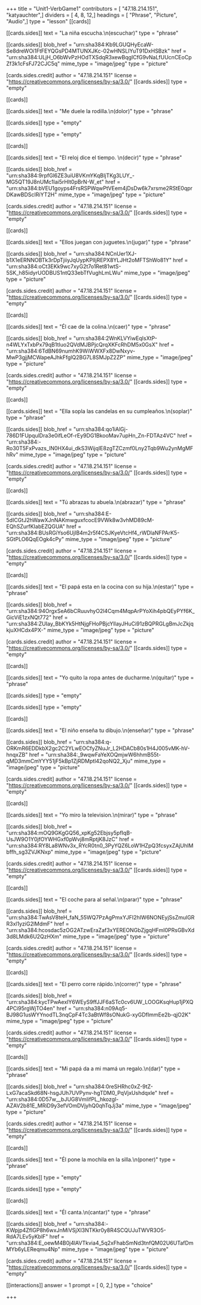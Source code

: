 +++
title = "Unit1-VerbGame1"
contributors = [ "47.18.214.151", "katyauchter",]
dividers = [ 4, 8, 12,]
headings = [ "Phrase", "Picture", "Audio",]
type = "lesson"
[[cards]]

[[cards.sides]]
text = "La niña escucha.\n(escuchar)"
type = "phrase"

[[cards.sides]]
blob_href = "urn:sha384:Kb9LGUQHyEcaW-Se8dreWOi1FtFEYQGsPD4MTUNXJKc-02wHNSLIYuT91DxHSBzk"
href = "urn:sha384:ULjH_O6bWvPzHOdTXSdqR3xewBqgICfG9vNaLfUUcnCEoCpZf3k1cFsFJ72CJC5q"
mime_type = "image/jpeg"
type = "picture"

[cards.sides.credit]
author = "47.18.214.151"
license = "https://creativecommons.org/licenses/by-sa/3.0/"
[[cards.sides]]
type = "empty"

[[cards]]

[[cards.sides]]
text = "Me duele la rodilla.\n(dolor)"
type = "phrase"

[[cards.sides]]
type = "empty"

[[cards.sides]]
type = "empty"

[[cards]]

[[cards.sides]]
text = "El reloj dice el tiempo. \n(decir)"
type = "phrase"

[[cards.sides]]
blob_href = "urn:sha384:9rpfGl6ZE3uiU8VKmYKqBIjTKg3LUY_-MG5QT19J8nUMc1lai5rHlt0pBrN-W_et"
href = "urn:sha384:bVEU1goyps4FrsRSPWqwPtVEem4jDsDw6k7xrsme2RStE0qprDKawBDScIRiYT2H"
mime_type = "image/jpeg"
type = "picture"

[cards.sides.credit]
author = "47.18.214.151"
license = "https://creativecommons.org/licenses/by-sa/3.0/"
[[cards.sides]]
type = "empty"

[[cards]]

[[cards.sides]]
text = "Ellos juegan con juguetes.\n(jugar)"
type = "phrase"

[[cards.sides]]
blob_href = "urn:sha384:NCnUer1XJ-b1X1eERNNOBTk3rDpTjiiyJqUypKPlIjREPX8YLJHt2oMFTShWo81Y"
href = "urn:sha384:oCt3EKk9wc7xyG2t7o1Ret81wtS-5SK_h85idyrUODBUS1ntQ33ebTfVughLmLWu"
mime_type = "image/jpeg"
type = "picture"

[cards.sides.credit]
author = "47.18.214.151"
license = "https://creativecommons.org/licenses/by-sa/3.0/"
[[cards.sides]]
type = "empty"

[[cards]]

[[cards.sides]]
text = "Él cae de la colina.\n(caer)"
type = "phrase"

[[cards.sides]]
blob_href = "urn:sha384:2WnKLVYiwEqIsXtP-n4WLYxTxbPx79qB1tIuo2QVdMJBPjcQrqXKFcRhDM5x0GsX"
href = "urn:sha384:6TdBN69numhK9WiWWXFx8DwNxyv-MwP3gjjMCWapeAJhkFfglQ2BG7L8SMJpZ2ZP"
mime_type = "image/jpeg"
type = "picture"

[cards.sides.credit]
author = "47.18.214.151"
license = "https://creativecommons.org/licenses/by-sa/3.0/"
[[cards.sides]]
type = "empty"

[[cards]]

[[cards.sides]]
text = "Ella sopla las candelas en su cumpleaños.\n(soplar)"
type = "phrase"

[[cards.sides]]
blob_href = "urn:sha384:qo1iAlGj-786D1FUpqulDra3e0ifLeOf-rEy9DG1BkooMav7upHn_Zn-FDTAz4VC"
href = "urn:sha384:-Ro30T5FxPvazs_lN0HX4ui_dkS3WijqIE8zgTZCzmf0Lny2Tqb9Wu2ynMgMFhRv"
mime_type = "image/jpeg"
type = "picture"

[cards.sides.credit]
author = "47.18.214.151"
license = "https://creativecommons.org/licenses/by-sa/3.0/"
[[cards.sides]]
type = "empty"

[[cards]]

[[cards.sides]]
text = "Tú abrazas tu abuela.\n(abrazar)"
type = "phrase"

[[cards.sides]]
blob_href = "urn:sha384:E-5dICGtJ2hWawXJnNAKmwguxfcocE9VWk8w3vhMD89cM-EQhSZurfKIabEZQGUA"
href = "urn:sha384:BUsRGiYso6UjIB4m2r5f4CSJKyeVtcHf4_rWDlaNFPArK5-SGtPLO6QqEOgk4cPy"
mime_type = "image/jpeg"
type = "picture"

[cards.sides.credit]
author = "47.18.214.151"
license = "https://creativecommons.org/licenses/by-sa/3.0/"
[[cards.sides]]
type = "empty"

[[cards]]

[[cards.sides]]
text = "El papá esta en la cocina con su hija.\n(estar)"
type = "phrase"

[[cards.sides]]
blob_href = "urn:sha384:94OrgxSeA6bCRuuvhyO2l4Cqm4MqpArPYoXih4pbQEyPYf6K_GicViE1zxNQt772"
href = "urn:sha384:ZUIay_BbKYk5HtNjgFHoPBjcYlIayJHuCi91zBQPRGLgBmJcZkjqkjuXHCdx4PX-"
mime_type = "image/jpeg"
type = "picture"

[cards.sides.credit]
author = "47.18.214.151"
license = "https://creativecommons.org/licenses/by-sa/3.0/"
[[cards.sides]]
type = "empty"

[[cards]]

[[cards.sides]]
text = "Yo quito la ropa antes de ducharme.\n(quitar)"
type = "phrase"

[[cards.sides]]
type = "empty"

[[cards.sides]]
type = "empty"

[[cards]]

[[cards.sides]]
text = "El niño enseña tu dibujo.\n(enseñar)"
type = "phrase"

[[cards.sides]]
blob_href = "urn:sha384:q-ORKmR6EDDkbX2gc2C2YLwEOCfyZNuJr_L2HDACb80s1H4J005vMK-hV-hnqxZB"
href = "urn:sha384:_9wqwFaYeXOQmjwW6hhmB55t-qMD3mmCmYYY51jF5kBp1ZjRDMptl42qoNQ2_Xju"
mime_type = "image/jpeg"
type = "picture"

[cards.sides.credit]
author = "47.18.214.151"
license = "https://creativecommons.org/licenses/by-sa/3.0/"
[[cards.sides]]
type = "empty"

[[cards]]

[[cards.sides]]
text = "Yo miro la television.\n(mirar)"
type = "phrase"

[[cards.sides]]
blob_href = "urn:sha384:mOQ9GKgGQ56_xpKg52Ebjsy5pfIqB-UsJW9O1Y0jfOYWHGxf0pWvj8mRptjK8JzC"
href = "urn:sha384:RY8La8WNv3x_RYcR0tn0_3PyYQZ6LoW1HZpQ3fcsyxZAjUhIMbffh_sg3ZVJKNxp"
mime_type = "image/jpeg"
type = "picture"

[cards.sides.credit]
author = "47.18.214.151"
license = "https://creativecommons.org/licenses/by-sa/3.0/"
[[cards.sides]]
type = "empty"

[[cards]]

[[cards.sides]]
text = "El coche para al señal.\n(parar)"
type = "phrase"

[[cards.sides]]
blob_href = "urn:sha384:TwAsV8teH_faN_55WQ7PzAgPmxYJFI2hIW6NONEyjSsZmulGRR3xl1yziG2lMdmF"
href = "urn:sha384:hcosdac5zOG2ATzwEraZaf3xYEREONGbZjgqHFmI0PRsGBvXd3d8LMdk6U2QzHXm"
mime_type = "image/jpeg"
type = "picture"

[cards.sides.credit]
author = "47.18.214.151"
license = "https://creativecommons.org/licenses/by-sa/3.0/"
[[cards.sides]]
type = "empty"

[[cards]]

[[cards.sides]]
text = "El perro corre rápido.\n(correr)"
type = "phrase"

[[cards.sides]]
blob_href = "urn:sha384:kycTPwAexIY6WEyS9ffJJF6aSTc0cv6UW_LOOGKsqHup1jPXQ4PCi95rgWjTO4en"
href = "urn:sha384:n09Aq5-BJ98G1usWYYnodTL3nqCpF4Tc3aBtWf8sONukG-xyGDfImmEe2b-qjO2K"
mime_type = "image/jpeg"
type = "picture"

[cards.sides.credit]
author = "47.18.214.151"
license = "https://creativecommons.org/licenses/by-sa/3.0/"
[[cards.sides]]
type = "empty"

[[cards]]

[[cards.sides]]
text = "Mi papá da a mi mamá un regalo.\n(dar)"
type = "phrase"

[[cards.sides]]
blob_href = "urn:sha384:0reSHRhc0xZ-9tZ-LxG7acaSkd68N-hsgJUh7UVPynv-hgTDM0_PqVjxUshdqxle"
href = "urn:sha384:0D57w__bJUG8VmIifPL_hkozgl-AZAV2b81E_MRiD9y3efVOmDVjyhQ0qhTqJj3a"
mime_type = "image/jpeg"
type = "picture"

[cards.sides.credit]
author = "47.18.214.151"
license = "https://creativecommons.org/licenses/by-sa/3.0/"
[[cards.sides]]
type = "empty"

[[cards]]

[[cards.sides]]
text = "Él pone la mochila en la silla.\n(poner)"
type = "phrase"

[[cards.sides]]
type = "empty"

[[cards.sides]]
type = "empty"

[[cards]]

[[cards.sides]]
text = "Él canta.\n(cantar)"
type = "phrase"

[[cards.sides]]
blob_href = "urn:sha384:-KWpjp4ZfIGP8h6wxJnMiVSjXI3NTKkr0y8R4SCQUJuTWVR3O5-RdA7LEv5yKblF"
href = "urn:sha384:E_oewM4B0j4lAVTkvia4_5q2xFhabSmNd3tnfQM02U6UTafDmMYb6yLEReqmu4Np"
mime_type = "image/jpeg"
type = "picture"

[cards.sides.credit]
author = "47.18.214.151"
license = "https://creativecommons.org/licenses/by-sa/3.0/"
[[cards.sides]]
type = "empty"

[[interactions]]
answer = 1
prompt = [ 0, 2,]
type = "choice"

+++
